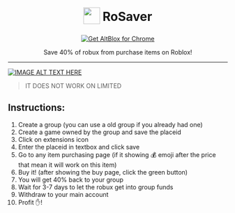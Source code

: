 <h1 align="center">
    <sub>
        <img  src="https://github.com/Kelvinouo/RoSaver/blob/master/images/icon48.png?raw=true" height="38" width="38">
    </sub>
    RoSaver
</h1>

<p align="center">
<a href="https://chrome.google.com/webstore/detail/rosaver/ohipjedcccbnmbmnadcgpakeebpcdpgb"><img src="https://user-images.githubusercontent.com/585534/107280622-91a8ea80-6a26-11eb-8d07-77c548b28665.png" alt="Get AltBlox for Chrome"></a>
</p>

<p align="center">
    Save 40% of robux from purchase items on Roblox!
</p>

---

[![IMAGE ALT TEXT HERE](https://img.youtube.com/vi/kNCNoVtIv-o/0.jpg)](https://www.youtube.com/watch?v=kNCNoVtIv-o)

> IT DOES NOT WORK ON LIMITED

## Instructions:
1. Create a group (you can use a old group if you already had one)
2. Create a game owned by the group and save the placeid
3. Click on extensions icon
4. Enter the placeid in textbox and click save
5. Go to any item purchasing page (if it showing 💰 emoji after the price that mean it will work on this item)
6. Buy it! (after showing the buy page, click the green button)
7. You will get 40% back to your group
8. Wait for 3-7 days to let the robux get into group funds
9. Withdraw to your main account
10. Profit ✋!